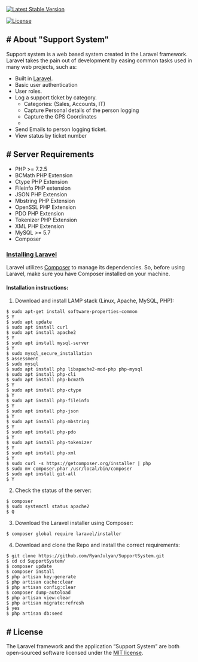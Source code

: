 
<p  align="center">

<a  href="https://packagist.org/packages/laravel/framework"><img  src="https://poser.pugx.org/laravel/framework/v/stable.svg"  alt="Latest Stable Version"></a>

<a  href="https://packagist.org/packages/laravel/framework"><img  src="https://poser.pugx.org/laravel/framework/license.svg"  alt="License"></a>

</p>

  

## # About "Support System"

Support system is a web based system created in the Laravel framework. Laravel takes the pain out of development by easing common tasks used in many web projects, such as:

  

- Built in [Laravel](https://laravel.com/docs).
- Basic user authentication
- User roles.
- Log a support ticket by category.
  - Categories: (Sales, Accounts,  IT)
  - Capture Personal details of the person logging
  - Capture the GPS Coordinates
  - 
- Send Emails to person logging  ticket.
- View status by ticket number

## # Server Requirements

- PHP >= 7.2.5
- BCMath PHP Extension
- Ctype PHP Extension
- Fileinfo PHP extension
- JSON PHP Extension
- Mbstring PHP Extension
- OpenSSL PHP Extension
- PDO PHP Extension
- Tokenizer PHP Extension
- XML PHP Extension
- MySQL >= 5.7
- Composer

### [Installing Laravel](https://laravel.com/docs/7.x#installing-laravel)

Laravel utilizes  [Composer](https://getcomposer.org/)  to manage its dependencies. So, before using Laravel, make sure you have Composer installed on your machine.

#### Installation instructions:

1. Download and install LAMP stack (Linux, Apache, MySQL, PHP):
```
$ sudo apt-get install software-properties-common
$ Y
$ sudo apt update
$ sudo apt install curl
$ sudo apt install apache2
$ Y
$ sudo apt install mysql-server
$ Y
$ sudo mysql_secure_installation
$ assessment
$ sudo mysql
$ sudo apt install php libapache2-mod-php php-mysql
$ sudo apt install php-cli
$ sudo apt install php-bcmath
$ Y
$ sudo apt install php-ctype
$ Y
$ sudo apt install php-fileinfo
$ Y
$ sudo apt install php-json
$ Y
$ sudo apt install php-mbstring
$ Y
$ sudo apt install php-pdo
$ Y
$ sudo apt install php-tokenizer
$ Y
$ sudo apt install php-xml
$ Y
$ sudo curl -s https://getcomposer.org/installer | php
$ sudo mv composer.phar /usr/local/bin/composer
$ sudo apt install git-all
$ Y
```

2. Check the status of the server:
```
$ composer
$ sudo systemctl status apache2
$ Q
```

3. Download the Laravel installer using Composer:
```
$ composer global require laravel/installer
```

4. Download and clone the Repo and install the correct requirements:
```
$ git clone https://github.com/RyanJulyan/SupportSystem.git
$ cd cd SupportSystem/
$ composer update
$ composer install
$ php artisan key:generate
$ php artisan cache:clear
$ php artisan config:clear
$ composer dump-autoload
$ php artisan view:clear
$ php artisan migrate:refresh
$ yes
$ php artisan db:seed
```

## # License

The Laravel framework and the application “Support System” are both open-sourced software licensed under the [MIT license](https://opensource.org/licenses/MIT).